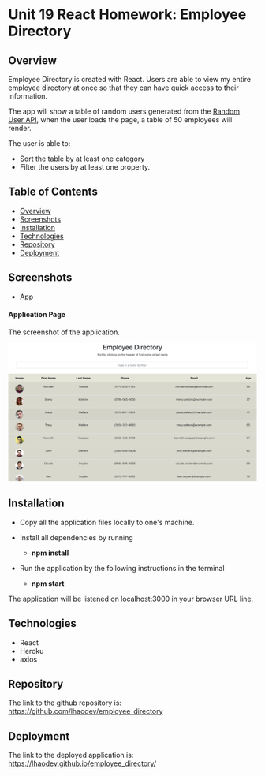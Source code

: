 # Unit 19 React Homework: Employee Directory

## Overview

Employee Directory is created with React. Users are able to view my entire employee directory at once so that they can have quick access to their information.

The app will show a table of random users generated from the [Random User API](https://randomuser.me/), when the user loads the page, a table of 50 employees will render. 

The user is able to:
  * Sort the table by at least one category
  * Filter the users by at least one property.

## Table of Contents
* [Overview](#Overview)
* [Screenshots](#Screenshots)
* [Installation](#Installation)
* [Technologies](#Technologies)
* [Repository](#Repository)
* [Deployment](#Deployment)

## Screenshots
* [App](#public/screenshots/app.png)


#### Application Page
The screenshot of the application.

<p align="center">
  <img src="./public/screenshots/app.png" alt="app page">
</p>


## Installation

* Copy all the application files locally to one's machine.
* Install all dependencies by running 

    * **npm install**

* Run the application by the following instructions in the terminal

    * **npm start**

The application will be listened on localhost:3000 in your browser URL line.

## Technologies

* React
* Heroku
* axios

## Repository

The link to the github repository is: https://github.com/lhaodev/employee_directory

## Deployment

The link to the deployed application is: https://lhaodev.github.io/employee_directory/